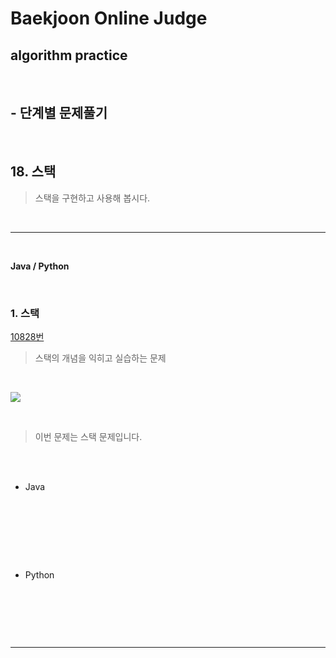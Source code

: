 # Baekjoon Online Judge

## algorithm practice
<br>

## - 단계별 문제풀기
<br>

## 18. 스택

> 스택을 구현하고 사용해 봅시다.

<br>

---

<br>

**Java / Python**

<br>

### 1. 스택
[10828번](https://www.acmicpc.net/problem/10828) 
> 스택의 개념을 익히고 실습하는 문제

<br>

![](https://images.velog.io/images/jini_eun/post/1ffd4036-5b76-4f7e-838a-c47d1cbcb33e/image.png)

<br>

> 이번 문제는 스택 문제입니다.



<br><br>

- Java

<br>

```java

```


<br><br><br>

- Python 

<br>

```python

```

<br><br>

---

<br>

